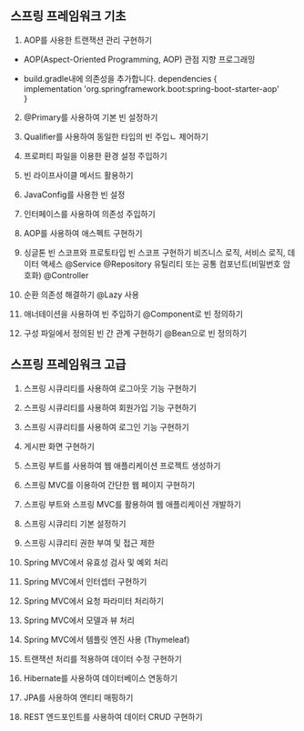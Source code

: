 
## 스프링 프레임워크 기초

1. AOP를 사용한 트랜잭션 관리 구현하기
  - AOP(Aspect-Oriented Programming, AOP) 관점 지향 프로그래밍

  - build.gradle내에 의존성을 추가합니다.
    dependencies {   
        implementation 'org.springframework.boot:spring-boot-starter-aop'   
    }   
2. @Primary를 사용하여 기본 빈 설정하기
3. Qualifier를 사용하여 동일한 타입의 빈 주입ㄴ 제어하기

4. 프로퍼티 파일을 이용한 환경 설정 주입하기
5. 빈 라이프사이클 메서드 활용하기
6. JavaConfig를 사용한 빈 설정


7. 인터페이스를 사용하여 의존성 주입하기
8. AOP를 사용하여 애스펙트 구현하기

9. 싱글톤 빈 스코프와 프로토타입 빈 스코프 구현하기
비즈니스 로직, 서비스 로직, 데이터 액세스
@Service
@Repository
유틸리티 또는 공통 컴포넌트(비밀번호 암호화)
@Controller

10. 순환 의존성 해결하기
@Lazy 사용
11. 애너테이션을 사용하여 빈 주입하기
@Component로 빈 정의하기
12. 구성 파일에서 정의된 빈 간 관계 구현하기
@Bean으로 빈 정의하기





## 스프링 프레임워크 고급
1. 스프링 시큐리티를 사용하여 로그아웃 기능 구현하기
2. 스프링 시큐리티를 사용하여 회원가입 기능 구현하기
3. 스프링 시큐리티를 사용하여 로그인 기능 구현하기

4. 게시판 화면 구현하기
5. 스프링 부트를 사용하여 웹 애플리케이션 프로젝트 생성하기
6. 스프링 MVC를 이용하여 간단한 웹 페이지 구현하기
6. 스프링 부트와 스프링 MVC를 활용하여 웹 애플리케이션 개발하기
8. 스프링 시큐리티 기본 설정하기
9. 스프링 시큐리티 권한 부여 및 접근 제한

10. Spring MVC에서 유효성 검사 및 예외 처리
11. Spring MVC에서 인터셉터 구현하기
12. Spring MVC에서 요청 파라미터 처리하기
13. Spring MVC에서 모델과 뷰 처리
14. Spring MVC에서 템플릿 엔진 사용 (Thymeleaf)

15. 트랜잭션 처리를 적용하여 데이터 수정 구현하기
16. Hibernate를 사용하여 데이터베이스 연동하기
17. JPA를 사용하여 엔티티 매핑하기
18. REST 엔드포인트를 사용하여 데이터 CRUD 구현하기
